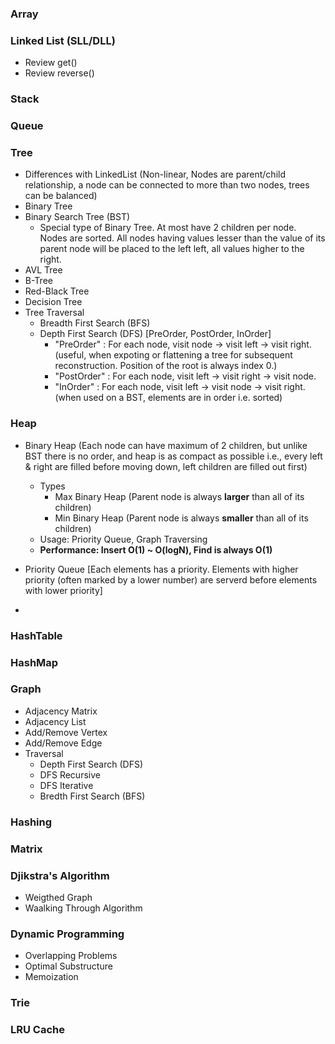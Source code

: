 ### Array
### Linked List (SLL/DLL) 
- Review get()
- Review reverse()
### Stack
### Queue
### Tree
- Differences with LinkedList (Non-linear, Nodes are parent/child relationship, a node can be connected to more than two nodes, trees can be balanced)
- Binary Tree
- Binary Search Tree (BST)
  - Special type of Binary Tree. At most have 2 children per node. Nodes are sorted. All nodes having values lesser than the value of its parent node will be placed to the left left, all values higher to the right.
- AVL Tree
- B-Tree
- Red-Black Tree
- Decision Tree
- Tree Traversal
  - Breadth First Search (BFS)
  - Depth First Search (DFS) [PreOrder, PostOrder, InOrder]
    - "PreOrder" : For each node, visit node -> visit left -> visit right. (useful, when expoting or flattening a tree for subsequent reconstruction. Position of the root is always index 0.) 
    - "PostOrder" : For each node, visit left -> visit right -> visit node.
    - "InOrder" : For each node, visit left -> visit node -> visit right. (when used on a BST, elements are in order i.e. sorted)
### Heap
- Binary Heap (Each node can have maximum of 2 children, but unlike BST there is no order, and heap is as compact as possible i.e., every left & right are filled before moving down, left children are filled out first)
  - Types
    - Max Binary Heap (Parent node is always **larger** than all of its children)
    - Min Binary Heap (Parent node is always **smaller** than all of its children)
  - Usage: Priority Queue, Graph Traversing
  - **Performance: Insert O(1) ~ O(logN), Find is always O(1)**
  
- Priority Queue [Each elements has a priority. Elements with higher priority (often marked by a lower number) are serverd before elements with lower priority]
- 
### HashTable
### HashMap
### Graph
- Adjacency Matrix
- Adjacency List
- Add/Remove Vertex
- Add/Remove Edge
- Traversal
  - Depth First Search (DFS)
  - DFS Recursive
  - DFS Iterative
  - Bredth First Search (BFS)
### Hashing
### Matrix
### Djikstra's Algorithm
- Weigthed Graph
- Waalking Through Algorithm
### Dynamic Programming
- Overlapping Problems
- Optimal Substructure
- Memoization

### Trie
### LRU Cache